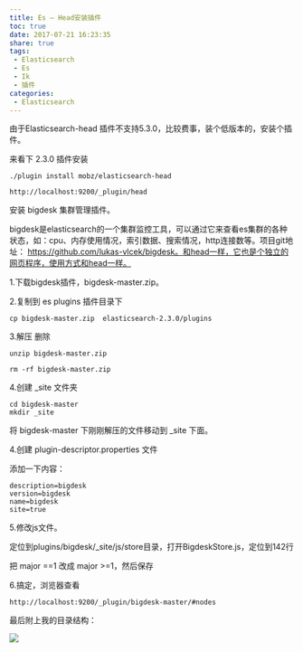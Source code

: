 ```yaml
---
title: Es – Head安装插件
toc: true
date: 2017-07-21 16:23:35
share: true
tags:
 - Elasticsearch
 - Es
 - Ik 
 - 插件
categories:
 - Elasticsearch
---
```


由于Elasticsearch-head 插件不支持5.3.0，比较费事，装个低版本的，安装个插件。<!-- more -->

来看下 2.3.0 插件安装
```
./plugin install mobz/elasticsearch-head

http://localhost:9200/_plugin/head

```

安装 bigdesk 集群管理插件。

bigdesk是elasticsearch的一个集群监控工具，可以通过它来查看es集群的各种状态，如：cpu、内存使用情况，索引数据、搜索情况，http连接数等。项目git地址： https://github.com/lukas-vlcek/bigdesk。和head一样，它也是个独立的网页程序，使用方式和head一样。

1.下载bigdesk插件，bigdesk-master.zip。

2.复制到 es plugins 插件目录下
```
cp bigdesk-master.zip  elasticsearch-2.3.0/plugins
```
3.解压 删除
```
unzip bigdesk-master.zip 

rm -rf bigdesk-master.zip 
```
4.创建 _site 文件夹
```
cd bigdesk-master
mkdir _site
```
将 bigdesk-master 下刚刚解压的文件移动到 _site 下面。

4.创建 plugin-descriptor.properties 文件

添加一下内容：

```
description=bigdesk
version=bigdesk
name=bigdesk
site=true

```

5.修改js文件。

定位到plugins/bigdesk/_site/js/store目录，打开BigdeskStore.js，定位到142行

把 major ==1 改成 major >=1，然后保存

6.搞定，浏览器查看
```
http://localhost:9200/_plugin/bigdesk-master/#nodes
```
最后附上我的目录结构：


![](http://static.golangtab.com/images/2017-08/E9B80FA8-56F0-49DE-85E0-129215E63B28.jpg)